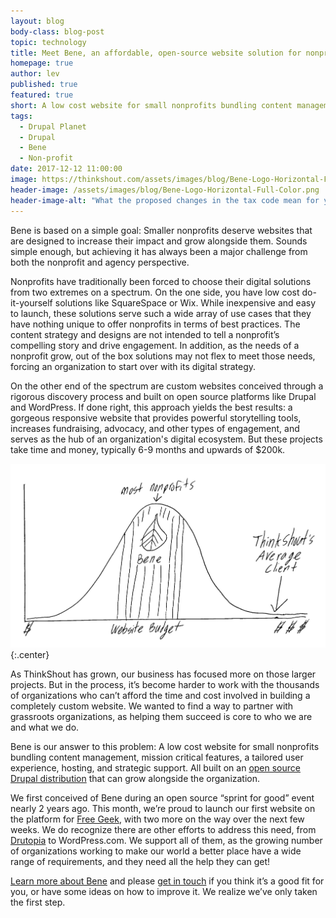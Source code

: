 ```yaml
---
layout: blog
body-class: blog-post
topic: technology
title: Meet Bene, an affordable, open-source website solution for nonprofits
homepage: true
author: lev
published: true
featured: true
short: A low cost website for small nonprofits bundling content management, mission critical features, a tailored user experience, hosting, and strategic support.
tags:
  - Drupal Planet
  - Drupal
  - Bene
  - Non-profit
date: 2017-12-12 11:00:00
image: https://thinkshout.com/assets/images/blog/Bene-Logo-Horizontal-Full-Color.png
header-image: /assets/images/blog/Bene-Logo-Horizontal-Full-Color.png
header-image-alt: "What the proposed changes in the tax code mean for your organization"
---
```


Bene is based on a simple goal: Smaller nonprofits deserve websites that are designed to increase their impact and grow alongside them. Sounds simple enough, but achieving it has always been a major challenge from both the nonprofit and agency perspective.

Nonprofits have traditionally been forced to choose their digital solutions from two extremes on a spectrum. On the one side, you have low cost do-it-yourself solutions like SquareSpace or Wix. While inexpensive and easy to launch, these solutions serve such a wide array of use cases that they have nothing unique to offer nonprofits in terms of best practices. The content strategy and designs are not intended to tell a nonprofit’s compelling story and drive engagement. In addition, as the needs of a nonprofit grow, out of the box solutions may not flex to meet those needs, forcing an organization to start over with its digital strategy.

On the other end of the spectrum are custom websites conceived through a rigorous discovery process and built on open source platforms like Drupal and WordPress. If done right, this approach yields the best results: a gorgeous responsive website that provides powerful storytelling tools, increases fundraising, advocacy, and other types of engagement, and serves as the hub of an organization's digital ecosystem. But these projects take time and money, typically 6-9 months and upwards of $200k.

![RedHen Engagement Rules](/assets/images/blog/bene-budget-curve.png)
{:.center}

As ThinkShout has grown, our business has focused more on those larger projects. But in the process, it’s become harder to work with the thousands of organizations who can’t afford the time and cost involved in building a completely custom website. We wanted to find a way to partner with grassroots organizations, as helping them succeed is core to who we are and what we do.

Bene is our answer to this problem: A low cost website for small nonprofits bundling content management, mission critical features, a tailored user experience, hosting, and strategic support. All built on an [open source Drupal distribution](https://github.com/thinkshout/bene) that can grow alongside the organization.

We first conceived of Bene during an open source “sprint for good” event nearly 2 years ago. This month, we’re proud to launch our first website on the platform for [Free Geek](https://www.freegeek.org), with two more on the way over the next few weeks. We do recognize there are other efforts to address this need, from [Drutopia](https://drutopia.org) to WordPress.com. We support all of them, as the growing number of organizations working to make our world a better place have a wide range of requirements, and they need all the help they can get!

[Learn more about Bene](https://thinkshout.com/bene) and please [get in touch](https://thinkshout.com/contact) if you think it’s a good fit for you, or have some ideas on how to improve it. We realize we’ve only taken the first step.
